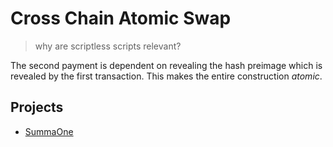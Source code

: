 # Cross Chain Atomic Swap

> why are scriptless scripts relevant? 

The second payment is dependent on revealing the hash preimage which is revealed by the first transaction. This makes the entire construction *atomic*.

## Projects
* [SummaOne](https://summa.one/)